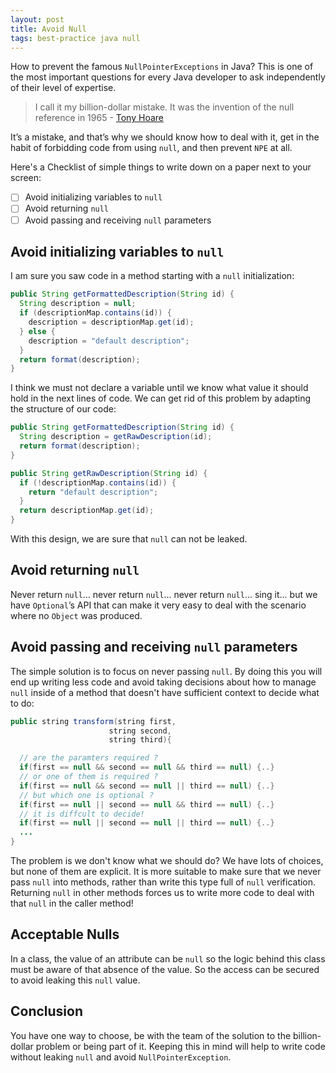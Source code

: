 ```yaml
---
layout: post
title: Avoid Null
tags: best-practice java null
---
```


How to prevent the famous `NullPointerExceptions` in Java? This is one of the most important questions for every Java developer to ask independently of their level of expertise. 

> I call it my billion-dollar mistake. It was the invention of the null reference in 1965 - [Tony Hoare](http://en.wikipedia.org/wiki/Tony_Hoare) 

It’s a mistake, and that’s why we should know how to deal with it, get in the habit of forbidding code from using `null`, and then prevent `NPE` at all.

Here's a Checklist of simple things to write down on a paper next to your screen:

- [ ] Avoid initializing variables to `null`
- [ ] Avoid returning `null`
- [ ] Avoid passing and receiving `null` parameters

## Avoid initializing variables to `null`

I am sure you saw code in a method starting with a `null` initialization:

```java 
public String getFormattedDescription(String id) {
  String description = null;
  if (descriptionMap.contains(id)) {
    description = descriptionMap.get(id);
  } else {
    description = "default description";
  }
  return format(description);
}
```

I think we must not declare a variable until we know what value it should hold in the next lines of code. We can get rid of this problem by adapting the structure of our code:

```java 
public String getFormattedDescription(String id) {
  String description = getRawDescription(id);
  return format(description);
}

public String getRawDescription(String id) {
  if (!descriptionMap.contains(id)) {
  	return "default description";
  }
  return descriptionMap.get(id);
}
```

With this design, we are sure that `null` can not be leaked. 

## Avoid returning `null`

Never return `null`... never return `null`... never return `null`... sing it... but we have `Optional`’s API that can make it very easy to deal with the scenario where no `Object` was produced.

## Avoid passing and receiving `null` parameters

The simple solution is to focus on never passing `null`. By doing this you will end up writing less code and avoid taking decisions about how to manage `null` inside of a method that doesn't have sufficient context to decide what to do:

````java 
public string transform(string first, 
                      string second, 
                      string third){

  // are the paramters required ?
  if(first == null && second == null && third == null) {..}
  // or one of them is required ?
  if(first == null && second == null || third == null) {..}
  // but which one is optional ?
  if(first == null || second == null && third == null) {..}
  // it is diffcult to decide! 
  if(first == null || second == null || third == null) {..}
  ...
}
````

The problem is we don't know what we should do? We have lots of choices, but none of them are explicit. It is more suitable to make sure that we never pass `null` into methods, rather than write this type full of `null` verification. Returning `null` in other methods forces us to write more code to deal with that `null` in the caller method!

## Acceptable Nulls

In a class, the value of an attribute can be `null` so the logic behind this class must be aware of that absence of the value. So the access can be secured to avoid leaking this `null` value. 

## Conclusion

You have one way to choose, be with the team of the solution to the billion-dollar problem or being part of it. Keeping this in mind will help to write code without leaking `null` and avoid `NullPointerException`.